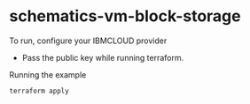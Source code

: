 # schematics-vm-block-storage

To run, configure your IBMCLOUD provider

* Pass the public key while running terraform.

Running the example
```shell
terraform apply
```
